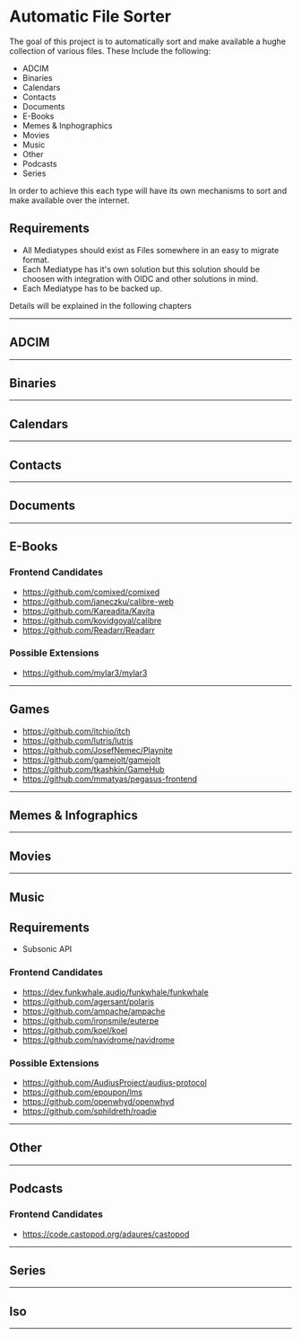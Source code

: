 # Automatic File Sorter

The goal of this project is to automatically sort and make available a hughe collection of various files. These Include the following:

- ADCIM
- Binaries
- Calendars
- Contacts
- Documents
- E-Books
- Memes & Inphographics
- Movies
- Music
- Other
- Podcasts
- Series

In order to achieve this each type will have its own mechanisms to sort and make available over the internet.


## Requirements

- All Mediatypes should exist as Files somewhere in an easy to migrate format.
- Each Mediatype has it's own solution but this solution should be choosen with integration with OIDC and other solutions in mind.
- Each Mediatype has to be backed up.

Details will be explained in the following chapters

---

## ADCIM

---

## Binaries

---

## Calendars

---

## Contacts

---

## Documents

---

## E-Books

### Frontend Candidates

- https://github.com/comixed/comixed
- https://github.com/janeczku/calibre-web
- https://github.com/Kareadita/Kavita
- https://github.com/kovidgoyal/calibre
- https://github.com/Readarr/Readarr

### Possible Extensions

- https://github.com/mylar3/mylar3

---

## Games

- https://github.com/itchio/itch
- https://github.com/lutris/lutris
- https://github.com/JosefNemec/Playnite
- https://github.com/gamejolt/gamejolt
- https://github.com/tkashkin/GameHub
- https://github.com/mmatyas/pegasus-frontend

---

## Memes & Infographics

---

## Movies

---

## Music

## Requirements

- Subsonic API

### Frontend Candidates
- https://dev.funkwhale.audio/funkwhale/funkwhale
- https://github.com/agersant/polaris
- https://github.com/ampache/ampache
- https://github.com/ironsmile/euterpe
- https://github.com/koel/koel
- https://github.com/navidrome/navidrome


### Possible Extensions

- https://github.com/AudiusProject/audius-protocol
- https://github.com/epoupon/lms
- https://github.com/openwhyd/openwhyd
- https://github.com/sphildreth/roadie

---

## Other

---
## Podcasts

### Frontend Candidates
- https://code.castopod.org/adaures/castopod

---

## Series

---

## Iso

---


